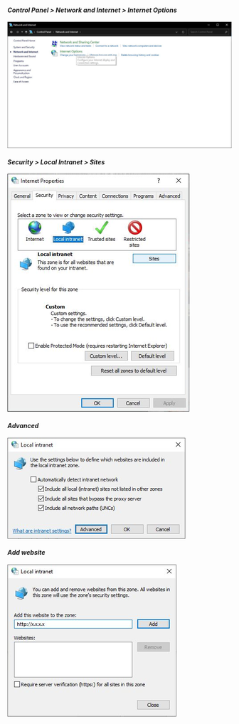 #### *Control Panel > Network and Internet > Internet Options*
![](./images/internet-options-01.png)

#### *Security > Local Intranet > Sites*
![](./images/internet-options-02.png)

#### *Advanced*
![](./images/internet-options-03.png)

#### *Add website*
![](./images/internet-options-04.png)